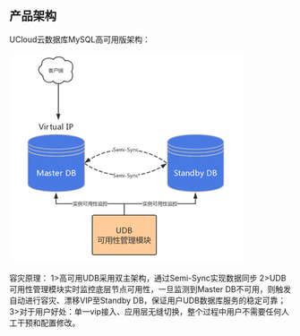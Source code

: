 ## 产品架构

UCloud云数据库MySQL高可用版架构：

![image](/images/ha-mysql2020.png)

容灾原理：
1>高可用UDB采用双主架构，通过Semi-Sync实现数据同步
2>UDB可用性管理模块实时监控底层节点可用性，一旦监测到Master DB不可用，则触发自动进行容灾、漂移VIP至Standby DB，保证用户UDB数据库服务的稳定可靠；
3>对于用户好处：单一vip接入、应用层无缝切换，整个过程中用户不需要任何人工干预和配置修改。
